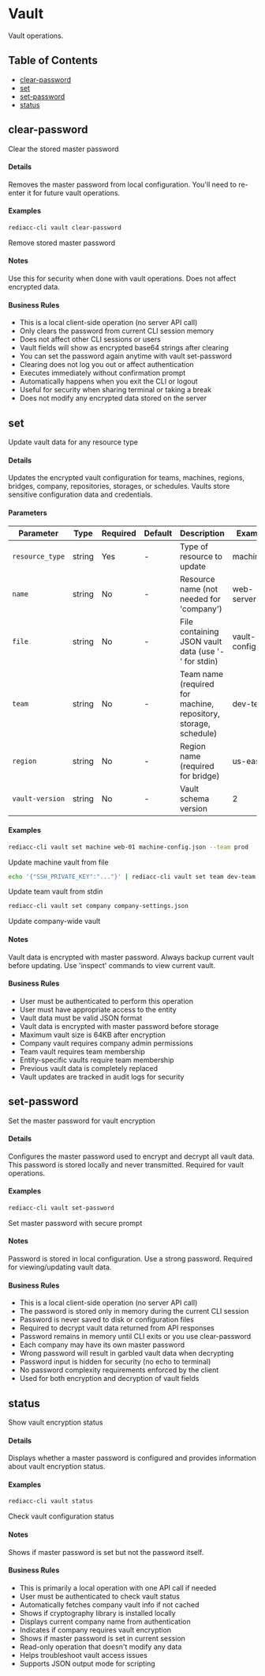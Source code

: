 # Vault

Vault operations.

## Table of Contents

- [clear-password](#clear-password)
- [set](#set)
- [set-password](#set-password)
- [status](#status)


## clear-password

Clear the stored master password

#### Details

Removes the master password from local configuration. You'll need to re-enter it for future vault operations.

#### Examples

```bash
rediacc-cli vault clear-password
```
Remove stored master password

#### Notes

Use this for security when done with vault operations. Does not affect encrypted data.

#### Business Rules

- This is a local client-side operation (no server API call)
- Only clears the password from current CLI session memory
- Does not affect other CLI sessions or users
- Vault fields will show as encrypted base64 strings after clearing
- You can set the password again anytime with vault set-password
- Clearing does not log you out or affect authentication
- Executes immediately without confirmation prompt
- Automatically happens when you exit the CLI or logout
- Useful for security when sharing terminal or taking a break
- Does not modify any encrypted data stored on the server


## set

Update vault data for any resource type

#### Details

Updates the encrypted vault configuration for teams, machines, regions, bridges, company, repositories, storages, or schedules. Vaults store sensitive configuration data and credentials.

#### Parameters

| Parameter | Type | Required | Default | Description | Example |
|-----------|------|----------|---------|-------------|---------|
| `resource_type` | string | Yes | - | Type of resource to update | machine |
| `name` | string | No | - | Resource name (not needed for 'company') | web-server-01 |
| `file` | string | No | - | File containing JSON vault data (use '-' for stdin) | vault-config.json |
| `team` | string | No | - | Team name (required for machine, repository, storage, schedule) | dev-team |
| `region` | string | No | - | Region name (required for bridge) | us-east |
| `vault-version` | string | No | - | Vault schema version | 2 |

#### Examples

```bash
rediacc-cli vault set machine web-01 machine-config.json --team prod
```
Update machine vault from file

```bash
echo '{"SSH_PRIVATE_KEY":"..."}' | rediacc-cli vault set team dev-team -
```
Update team vault from stdin

```bash
rediacc-cli vault set company company-settings.json
```
Update company-wide vault

#### Notes

Vault data is encrypted with master password. Always backup current vault before updating. Use 'inspect' commands to view current vault.

#### Business Rules

- User must be authenticated to perform this operation
- User must have appropriate access to the entity
- Vault data must be valid JSON format
- Vault data is encrypted with master password before storage
- Maximum vault size is 64KB after encryption
- Company vault requires company admin permissions
- Team vault requires team membership
- Entity-specific vaults require team membership
- Previous vault data is completely replaced
- Vault updates are tracked in audit logs for security


## set-password

Set the master password for vault encryption

#### Details

Configures the master password used to encrypt and decrypt all vault data. This password is stored locally and never transmitted. Required for vault operations.

#### Examples

```bash
rediacc-cli vault set-password
```
Set master password with secure prompt

#### Notes

Password is stored in local configuration. Use a strong password. Required for viewing/updating vault data.

#### Business Rules

- This is a local client-side operation (no server API call)
- The password is stored only in memory during the current CLI session
- Password is never saved to disk or configuration files
- Required to decrypt vault data returned from API responses
- Password remains in memory until CLI exits or you use clear-password
- Each company may have its own master password
- Wrong password will result in garbled vault data when decrypting
- Password input is hidden for security (no echo to terminal)
- No password complexity requirements enforced by the client
- Used for both encryption and decryption of vault fields


## status

Show vault encryption status

#### Details

Displays whether a master password is configured and provides information about vault encryption status.

#### Examples

```bash
rediacc-cli vault status
```
Check vault configuration status

#### Notes

Shows if master password is set but not the password itself.

#### Business Rules

- This is primarily a local operation with one API call if needed
- User must be authenticated to check vault status
- Automatically fetches company vault info if not cached
- Shows if cryptography library is installed locally
- Displays current company name from authentication
- Indicates if company requires vault encryption
- Shows if master password is set in current session
- Read-only operation that doesn't modify any data
- Helps troubleshoot vault access issues
- Supports JSON output mode for scripting

